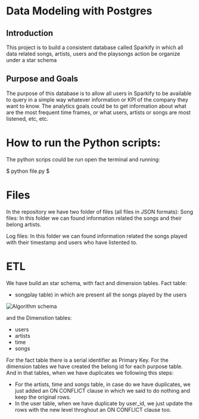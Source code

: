 # Data Modeling with Postgres

## Introduction

This project is to build a consistent database called Sparkify in which all data related songs, artists, users and the playsongs action be organize under a star schema


## Purpose and Goals

The purpose of this database is to allow all users in Sparkify to be available to query in a simple way whatever information or KPI of the company they want to know.
The analytics goals could be to get information about what are the most frequent time frames, or what users, artists or songs are most listened, etc, etc.

# How to run the Python scripts:

The python scrips could be run open the terminal and running: 

$ python file.py
$


# Files

In the repository we have two folder of files (all files in JSON formats):
Song files: In this folder we can found information related the songs and their belong artists. 

Log files: In this folder we can found information related the songs played with their timestamp and users who have listented to.


# ETL

We have build an star schema, with fact and dimension tables.
Fact table:

* songplay table) in which are present all the songs played by the users 

![Algorithm schema](./images/schema.jpg)


and the Dimenstion tables: 

* users
* artists
* time 
* songs

For the fact table there is a serial identifier as Primary Key.
For the dimension tables we have created the belong id for each purpose table.
And in that tables, when we have duplicates we following this steps:

* For the artists, time and songs table, in case do we have duplicates, we just added an ON CONFLICT clause in which we said to do nothing and keep the original rows.
* In the user table, when we have duplicate by user_id, we just update the rows with the new level throghout an ON CONFLICT clause too.